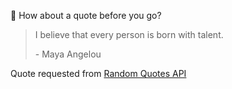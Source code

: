 📣 How about a quote before you go?

> I believe that every person is born with talent.
>
> <p>- Maya Angelou</p>

Quote requested from [Random Quotes API](https://github.com/lukePeavey/quotable)
